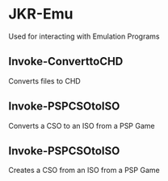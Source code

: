 # JKR-Emu
Used for interacting with Emulation Programs


## Invoke-ConverttoCHD
 Converts files to CHD
## Invoke-PSPCSOtoISO
Converts a CSO to an ISO from a PSP Game

## Invoke-PSPCSOtoISO
Creates a CSO from an ISO from a PSP Game